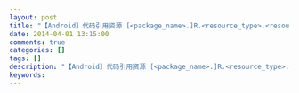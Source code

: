 ```yaml
---
layout: post
title: "【Android】代码引用资源 [<package_name>.]R.<resource_type>.<resource_name>"
date: 2014-04-01 13:15:00 
comments: true
categories: []
tags: []
description: "【Android】代码引用资源 [<package_name>.]R.<resource_type>.<resource_name>"
keywords: 
---
```






